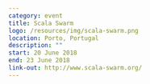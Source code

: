 ```yaml
---
category: event
title: Scala Swarm
logo: /resources/img/scala-swarm.png
location: Porto, Portugal
description: ""
start: 20 June 2018
end: 23 June 2018
link-out: http://www.scala-swarm.org/
---
```

